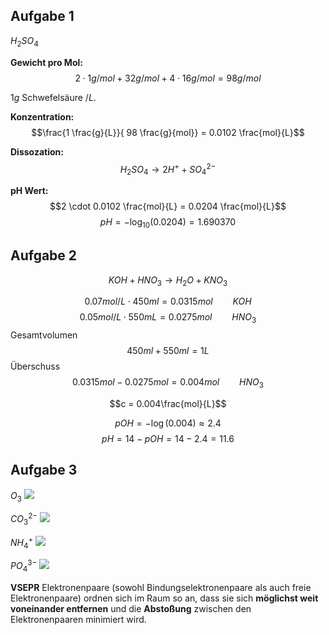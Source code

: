 
## Aufgabe 1
$H_2SO_4$

__Gewicht pro Mol:__
$$2 \cdot 1g/mol + 32g/mol + 4 \cdot 16g/mol = 98g/mol$$

$1g$ Schwefelsäure $/ L$.

__Konzentration:__
$$\frac{1 \frac{g}{L}}{ 98 \frac{g}{mol}} = 0.0102 \frac{mol}{L}$$

__Dissozation:__
$$H_2 SO_4 \to 2H^+ + SO^{2-}_4$$

__pH Wert:__
$$2 \cdot 0.0102 \frac{mol}{L} = 0.0204 \frac{mol}{L}$$
$$pH = -\log_{10}(0.0204) = 1.690370$$


## Aufgabe 2

$$KOH + HNO_3 \to H_2O + KNO_3$$

$$0.07mol/L \cdot 450ml = 0.0315 mol \qquad KOH$$
$$0.05mol/L \cdot 550mL = 0.0275mol\qquad HNO_3$$
Gesamtvolumen
$$450ml + 550ml = 1L$$
Überschuss
$$0.0315mol - 0.0275mol = 0.004mol \qquad HNO_3$$

$$c = 0.004\frac{mol}{L}$$

$$pOH = -\log(0.004) \approx 2.4$$
$$pH = 14 - pOH = 14 - 2.4 = 11.6$$

## Aufgabe 3

$O_3$
![](Uebung%202%202024-11-25%2023.02.02.excalidraw)

$CO_3^{2-}$
![](Uebung%202%202024-11-25%2023.07.10.excalidraw)


$NH_4^+$
![](Uebung%202%202024-11-25%2023.18.32.excalidraw)


$PO_4^{3-}$
![](Uebung%202%202024-11-25%2023.27.31.excalidraw)

__VSEPR__
Elektronenpaare (sowohl Bindungselektronenpaare als auch freie Elektronenpaare) ordnen sich im Raum so an, dass sie sich **möglichst weit voneinander entfernen** und die **Abstoßung** zwischen den Elektronenpaaren minimiert wird.

